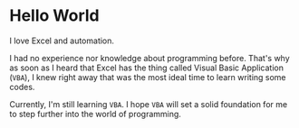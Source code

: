 # Hello World
I love Excel and automation.

I had no experience nor knowledge about programming before. 
That's why as soon as I heard that Excel has the thing called Visual Basic Application (``VBA``), I knew right away that was the most ideal time to learn writing some codes. 

Currently, I'm still learning ``VBA``. I hope ``VBA`` will set a solid foundation for me to step further into the world of programming.

<!---
BuiNhatPhi/BuiNhatPhi is a ✨ special ✨ repository because its `README.md` (this file) appears on your GitHub profile.
You can click the Preview link to take a look at your changes.
--->
